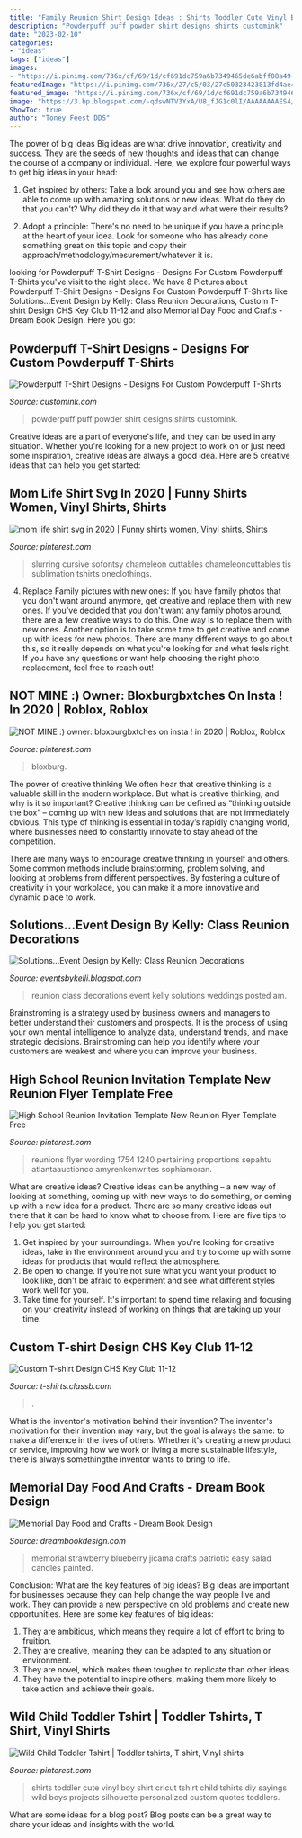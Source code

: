 ```yaml
---
title: "Family Reunion Shirt Design Ideas : Shirts Toddler Cute Vinyl Boy Shirt Cricut Tshirt Child Tshirts Diy Sayings Wild Boys Projects Silhouette Personalized Custom Quotes Toddlers"
description: "Powderpuff puff powder shirt designs shirts customink"
date: "2023-02-10"
categories:
- "ideas"
tags: ["ideas"]
images:
- "https://i.pinimg.com/736x/cf/69/1d/cf691dc759a6b7349465de6abff08a49--toddler-boy-shirts-diy-kids-tshirt.jpg"
featuredImage: "https://i.pinimg.com/736x/27/c5/03/27c50323423813fd4ae4f423c7bd032f.jpg"
featured_image: "https://i.pinimg.com/736x/cf/69/1d/cf691dc759a6b7349465de6abff08a49--toddler-boy-shirts-diy-kids-tshirt.jpg"
image: "https://3.bp.blogspot.com/-qdswNTV3YxA/U8_fJG1c0lI/AAAAAAAAES4/izDvqHq12AY/s1600/Class+Reunion.jpg"
ShowToc: true
author: "Toney Feest DDS"
---
```



The power of big ideas
Big ideas are what drive innovation, creativity and success. They are the seeds of new thoughts and ideas that can change the course of a company or individual. Here, we explore four powerful ways to get big ideas in your head:
1. Get inspired by others: Take a look around you and see how others are able to come up with amazing solutions or new ideas. What do they do that you can't? Why did they do it that way and what were their results?

2. Adopt a principle: There's no need to be unique if you have a principle at the heart of your idea. Look for someone who has already done something great on this topic and copy their approach/methodology/mesurement/whatever it is.

	

		
looking for Powderpuff T-Shirt Designs - Designs For Custom Powderpuff T-Shirts you've visit to the right place. We have 8 Pictures about Powderpuff T-Shirt Designs - Designs For Custom Powderpuff T-Shirts like Solutions...Event Design by Kelly: Class Reunion Decorations, Custom T-shirt Design CHS Key Club 11-12 and also Memorial Day Food and Crafts - Dream Book Design. Here you go:
		
    
## Powderpuff T-Shirt Designs - Designs For Custom Powderpuff T-Shirts

<img loading=lazy src="http://www.customink.com/proof/nmp0-000w-7t5g/30006/front/wide_thumbnail.jpg" onerror="this.onerror=null;this.src='https://tse1.mm.bing.net/th?id=OIP.NFwWm01oxFQCbc9dR5yWcwHaD4&amp;pid=15.1';" alt="Powderpuff T-Shirt Designs - Designs For Custom Powderpuff T-Shirts">

_Source: customink.com_

>powderpuff puff powder shirt designs shirts customink. 

	

Creative ideas are a part of everyone's life, and they can be used in any situation. Whether you're looking for a new project to work on or just need some inspiration, creative ideas are always a good idea. Here are 5 creative ideas that can help you get started: 

    
## Mom Life Shirt Svg In 2020 | Funny Shirts Women, Vinyl Shirts, Shirts

<img loading=lazy src="https://i.pinimg.com/736x/33/ac/bc/33acbc149a5b5f7bfa864371a90e5f3d.jpg" onerror="this.onerror=null;this.src='https://tse4.mm.bing.net/th?id=OIP.DRNxJzWYs99CGrLnf20_CwHaHa&amp;pid=15.1';" alt="mom life shirt svg in 2020 | Funny shirts women, Vinyl shirts, Shirts">

_Source: pinterest.com_

>slurring cursive sofontsy chameleon cuttables chameleoncuttables tis sublimation tshirts oneclothings. 

	

4. Replace Family pictures with new ones: If you have family photos that you don't want around anymore, get creative and replace them with new ones.
If you've decided that you don't want any family photos around, there are a few creative ways to do this. One way is to replace them with new ones. Another option is to take some time to get creative and come up with ideas for new photos. There are many different ways to go about this, so it really depends on what you're looking for and what feels right. If you have any questions or want help choosing the right photo replacement, feel free to reach out!

    
## NOT MINE :) Owner: Bloxburgbxtches On Insta ! In 2020 | Roblox, Roblox

<img loading=lazy src="https://i.pinimg.com/736x/27/c5/03/27c50323423813fd4ae4f423c7bd032f.jpg" onerror="this.onerror=null;this.src='https://tse1.mm.bing.net/th?id=OIP.1zSdF2-6DcEaVg9og1_YtgHaIQ&amp;pid=15.1';" alt="NOT MINE :) owner: bloxburgbxtches on insta ! in 2020 | Roblox, Roblox">

_Source: pinterest.com_

>bloxburg. 

	

The power of creative thinking
We often hear that creative thinking is a valuable skill in the modern workplace. But what is creative thinking, and why is it so important?
Creative thinking can be defined as “thinking outside the box” – coming up with new ideas and solutions that are not immediately obvious. This type of thinking is essential in today’s rapidly changing world, where businesses need to constantly innovate to stay ahead of the competition.

There are many ways to encourage creative thinking in yourself and others. Some common methods include brainstorming, problem solving, and looking at problems from different perspectives. By fostering a culture of creativity in your workplace, you can make it a more innovative and dynamic place to work.

    
## Solutions...Event Design By Kelly: Class Reunion Decorations

<img loading=lazy src="https://3.bp.blogspot.com/-qdswNTV3YxA/U8_fJG1c0lI/AAAAAAAAES4/izDvqHq12AY/s1600/Class+Reunion.jpg" onerror="this.onerror=null;this.src='https://tse2.mm.bing.net/th?id=OIP.sVZRilyBWHm3qfoH1joalwHaFj&amp;pid=15.1';" alt="Solutions...Event Design by Kelly: Class Reunion Decorations">

_Source: eventsbykelli.blogspot.com_

>reunion class decorations event kelly solutions weddings posted am. 

	

Brainstroming is a strategy used by business owners and managers to better understand their customers and prospects. It is the process of using your own mental intelligence to analyze data, understand trends, and make strategic decisions. Brainstroming can help you identify where your customers are weakest and where you can improve your business.

    
## High School Reunion Invitation Template New Reunion Flyer Template Free

<img loading=lazy src="https://i.pinimg.com/736x/2f/3f/7c/2f3f7cbb0022b51b2a03d82d10d661b1.jpg" onerror="this.onerror=null;this.src='https://tse1.mm.bing.net/th?id=OIP.IT4DFAGa0-HBqdw0CVWVaQHaKe&amp;pid=15.1';" alt="High School Reunion Invitation Template New Reunion Flyer Template Free">

_Source: pinterest.com_

>reunions flyer wording 1754 1240 pertaining proportions sepahtu atlantaauctionco amyrenkenwrites sophiamoran. 

	

What are creative ideas?
Creative ideas can be anything – a new way of looking at something, coming up with new ways to do something, or coming up with a new idea for a product. There are so many creative ideas out there that it can be hard to know what to choose from. Here are five tips to help you get started: 
1) Get inspired by your surroundings. When you're looking for creative ideas, take in the environment around you and try to come up with some ideas for products that would reflect the atmosphere. 
2) Be open to change. If you're not sure what you want your product to look like, don't be afraid to experiment and see what different styles work well for you. 
3) Take time for yourself. It's important to spend time relaxing and focusing on your creativity instead of working on things that are taking up your time.

    
## Custom T-shirt Design CHS Key Club 11-12

<img loading=lazy src="https://t-shirts.classb.com/image/496080.495.shirt.Front.jpg?1319624328" onerror="this.onerror=null;this.src='https://tse3.mm.bing.net/th?id=OIP.1YrDvI_ytVMrVa8WB0RE7gHaG3&amp;pid=15.1';" alt="Custom T-shirt Design CHS Key Club 11-12">

_Source: t-shirts.classb.com_

>. 

	

What is the inventor's motivation behind their invention?
The inventor's motivation for their invention may vary, but the goal is always the same: to make a difference in the lives of others. Whether it's creating a new product or service, improving how we work or living a more sustainable lifestyle, there is always somethingthe inventor wants to bring to life.

    
## Memorial Day Food And Crafts - Dream Book Design

<img loading=lazy src="http://dreambookdesign.com/wp-content/uploads/2015/05/blueberry-strawberry-jicama-salsa3.jpg" onerror="this.onerror=null;this.src='https://tse4.mm.bing.net/th?id=OIP.dVBXLRlX6PMUUdLFykrEhwAAAA&amp;pid=15.1';" alt="Memorial Day Food and Crafts - Dream Book Design">

_Source: dreambookdesign.com_

>memorial strawberry blueberry jicama crafts patriotic easy salad candles painted. 

	

Conclusion: What are the key features of big ideas?
Big ideas are important for businesses because they can help change the way people live and work. They can provide a new perspective on old problems and create new opportunities. Here are some key features of big ideas: 
1. They are ambitious, which means they require a lot of effort to bring to fruition. 
2. They are creative, meaning they can be adapted to any situation or environment. 
3. They are novel, which makes them tougher to replicate than other ideas. 
4. They have the potential to inspire others, making them more likely to take action and achieve their goals.

    
## Wild Child Toddler Tshirt | Toddler Tshirts, T Shirt, Vinyl Shirts

<img loading=lazy src="https://i.pinimg.com/736x/cf/69/1d/cf691dc759a6b7349465de6abff08a49--toddler-boy-shirts-diy-kids-tshirt.jpg" onerror="this.onerror=null;this.src='https://tse1.mm.bing.net/th?id=OIP.ASvEIH56kxtuNuvN2IiotgHaJ4&amp;pid=15.1';" alt="Wild Child Toddler Tshirt | Toddler tshirts, T shirt, Vinyl shirts">

_Source: pinterest.com_

>shirts toddler cute vinyl boy shirt cricut tshirt child tshirts diy sayings wild boys projects silhouette personalized custom quotes toddlers. 

	

What are some ideas for a blog post?
Blog posts can be a great way to share your ideas and insights with the world.

